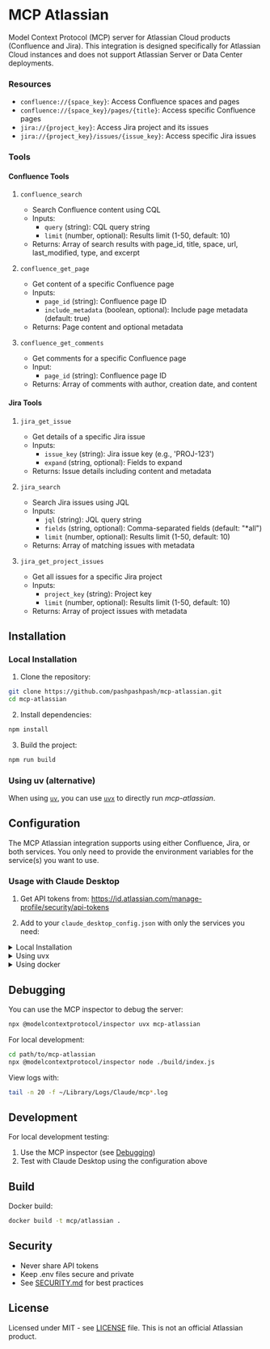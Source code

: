 # MCP Atlassian

Model Context Protocol (MCP) server for Atlassian Cloud products (Confluence and Jira). This integration is designed specifically for Atlassian Cloud instances and does not support Atlassian Server or Data Center deployments.

### Resources

- `confluence://{space_key}`: Access Confluence spaces and pages
- `confluence://{space_key}/pages/{title}`: Access specific Confluence pages
- `jira://{project_key}`: Access Jira project and its issues
- `jira://{project_key}/issues/{issue_key}`: Access specific Jira issues

### Tools

#### Confluence Tools

1. `confluence_search`
   - Search Confluence content using CQL
   - Inputs:
     - `query` (string): CQL query string
     - `limit` (number, optional): Results limit (1-50, default: 10)
   - Returns: Array of search results with page_id, title, space, url, last_modified, type, and excerpt

2. `confluence_get_page`
   - Get content of a specific Confluence page
   - Inputs:
     - `page_id` (string): Confluence page ID
     - `include_metadata` (boolean, optional): Include page metadata (default: true)
   - Returns: Page content and optional metadata

3. `confluence_get_comments`
   - Get comments for a specific Confluence page
   - Input: 
     - `page_id` (string): Confluence page ID
   - Returns: Array of comments with author, creation date, and content

#### Jira Tools

1. `jira_get_issue`
   - Get details of a specific Jira issue
   - Inputs:
     - `issue_key` (string): Jira issue key (e.g., 'PROJ-123')
     - `expand` (string, optional): Fields to expand
   - Returns: Issue details including content and metadata

2. `jira_search`
   - Search Jira issues using JQL
   - Inputs:
     - `jql` (string): JQL query string
     - `fields` (string, optional): Comma-separated fields (default: "*all")
     - `limit` (number, optional): Results limit (1-50, default: 10)
   - Returns: Array of matching issues with metadata

3. `jira_get_project_issues`
   - Get all issues for a specific Jira project
   - Inputs:
     - `project_key` (string): Project key
     - `limit` (number, optional): Results limit (1-50, default: 10)
   - Returns: Array of project issues with metadata

## Installation

### Local Installation

1. Clone the repository:
```bash
git clone https://github.com/pashpashpash/mcp-atlassian.git
cd mcp-atlassian
```

2. Install dependencies:
```bash
npm install
```

3. Build the project:
```bash
npm run build
```

### Using uv (alternative)

When using [`uv`](https://docs.astral.sh/uv/), you can use [`uvx`](https://docs.astral.sh/uv/guides/tools/) to directly run *mcp-atlassian*.

## Configuration

The MCP Atlassian integration supports using either Confluence, Jira, or both services. You only need to provide the environment variables for the service(s) you want to use.

### Usage with Claude Desktop

1. Get API tokens from: https://id.atlassian.com/manage-profile/security/api-tokens

2. Add to your `claude_desktop_config.json` with only the services you need:

<details>
<summary>Local Installation</summary>

```json
{
  "mcpServers": {
    "mcp-atlassian": {
      "command": "node",
      "args": ["path/to/build/index.js"],
      "env": {
        "CONFLUENCE_URL": "https://your-domain.atlassian.net/wiki",
        "CONFLUENCE_USERNAME": "your.email@domain.com",
        "CONFLUENCE_API_TOKEN": "your_api_token",
        "JIRA_URL": "https://your-domain.atlassian.net",
        "JIRA_USERNAME": "your.email@domain.com",
        "JIRA_API_TOKEN": "your_api_token"
      }
    }
  }
}
```
</details>

<details>
<summary>Using uvx</summary>

For both services:
```json
{
  "mcpServers": {
    "mcp-atlassian": {
      "command": "uvx",
      "args": ["mcp-atlassian"],
      "env": {
        "CONFLUENCE_URL": "https://your-domain.atlassian.net/wiki",
        "CONFLUENCE_USERNAME": "your.email@domain.com",
        "CONFLUENCE_API_TOKEN": "your_api_token",
        "JIRA_URL": "https://your-domain.atlassian.net",
        "JIRA_USERNAME": "your.email@domain.com",
        "JIRA_API_TOKEN": "your_api_token"
      }
    }
  }
}
```

For Confluence only:
```json
{
  "mcpServers": {
    "mcp-atlassian": {
      "command": "uvx",
      "args": ["mcp-atlassian"],
      "env": {
        "CONFLUENCE_URL": "https://your-domain.atlassian.net/wiki",
        "CONFLUENCE_USERNAME": "your.email@domain.com",
        "CONFLUENCE_API_TOKEN": "your_api_token"
      }
    }
  }
}
```

For Jira only:
```json
{
  "mcpServers": {
    "mcp-atlassian": {
      "command": "uvx",
      "args": ["mcp-atlassian"],
      "env": {
        "JIRA_URL": "https://your-domain.atlassian.net",
        "JIRA_USERNAME": "your.email@domain.com",
        "JIRA_API_TOKEN": "your_api_token"
      }
    }
  }
}
```
</details>

<details>
<summary>Using docker</summary>

There are two ways to configure the Docker environment:

1. Using environment variables directly in the config:
```json
{
  "mcpServers": {
    "mcp-atlassian": {
      "command": "docker",
      "args": ["run", "--rm", "-i", "mcp/atlassian"],
      "env": {
        "CONFLUENCE_URL": "https://your-domain.atlassian.net/wiki",
        "CONFLUENCE_USERNAME": "your.email@domain.com",
        "CONFLUENCE_API_TOKEN": "your_api_token",
        "JIRA_URL": "https://your-domain.atlassian.net",
        "JIRA_USERNAME": "your.email@domain.com",
        "JIRA_API_TOKEN": "your_api_token"
      }
    }
  }
}
```

2. Using an environment file (recommended):
```json
{
  "mcpServers": {
    "mcp-atlassian": {
      "command": "docker",
      "args": [
        "run",
        "--rm",
        "-i",
        "--env-file",
        "/path/to/your/.env",
        "mcp/atlassian"
      ]
    }
  }
}
```

The .env file should contain:
```env
CONFLUENCE_URL=https://your-domain.atlassian.net/wiki
CONFLUENCE_USERNAME=your.email@domain.com
CONFLUENCE_API_TOKEN=your_api_token
JIRA_URL=https://your-domain.atlassian.net
JIRA_USERNAME=your.email@domain.com
JIRA_API_TOKEN=your_api_token
```
</details>

## Debugging

You can use the MCP inspector to debug the server:

```bash
npx @modelcontextprotocol/inspector uvx mcp-atlassian
```

For local development:
```bash
cd path/to/mcp-atlassian
npx @modelcontextprotocol/inspector node ./build/index.js
```

View logs with:
```bash
tail -n 20 -f ~/Library/Logs/Claude/mcp*.log
```

## Development

For local development testing:

1. Use the MCP inspector (see [Debugging](#debugging))
2. Test with Claude Desktop using the configuration above

## Build

Docker build:
```bash
docker build -t mcp/atlassian .
```

## Security

- Never share API tokens
- Keep .env files secure and private
- See [SECURITY.md](SECURITY.md) for best practices

## License

Licensed under MIT - see [LICENSE](LICENSE) file. This is not an official Atlassian product.
